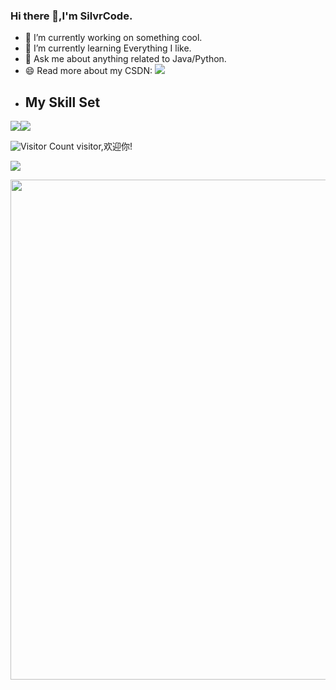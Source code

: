 ### Hi there 👋,I'm SilvrCode.
- 🔭 I’m currently working on something cool.
- 🌱 I’m currently learning Everything I like.
- 💬 Ask me about anything related to Java/Python.
- 😄 Read more about my CSDN:  ![](https://blog.csdn.net/qq_44231797?spm=1000.2115.3001.5343)
- ## My Skill Set
![](https://img.shields.io/badge/C-ED8B00?style=for-the-badge&logo=openjdk&logoColor=white)![](https://img.shields.io/badge/Python-3776AB?style=for-the-badge&logo=python&logoColor=white)
     
![Visitor Count](https://profile-counter.glitch.me/wisdom-SilvrCode/count.svg) visitor,欢迎你!



![](https://github-readme-stats.vercel.app/api?username=SilvrCode&show_icons=true&theme=transparent)

<img width="800" src="https://github-readme-activity-graph.vercel.app/graph?username=SilvrCode&theme=github-compact&hide_border=true&area=true" />


